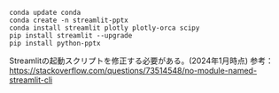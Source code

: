 ```
conda update conda
conda create -n streamlit-pptx
conda install streamlit plotly plotly-orca scipy
pip install streamlit --upgrade
pip install python-pptx
```

Streamlitの起動スクリプトを修正する必要がある。(2024年1月時点)
参考：https://stackoverflow.com/questions/73514548/no-module-named-streamlit-cli

